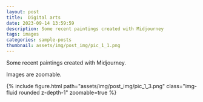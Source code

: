 ```yaml
---
layout: post
title:  Digital arts
date: 2023-09-14 13:59:59
description: Some recent paintings created with Midjourney
tags: images
categories: sample-posts
thumbnail: assets/img/post_img/pic_1_1.png
---
```

Some recent paintings created with Midjourney. 

Images are zoomable.

<div class="row mt-3">
    <!-- <div class="col-sm mt-3 mt-md-0">
        {% include figure.html path="assets/img/post_img/pic_1_1.png" class="img-fluid rounded z-depth-1" zoomable=true %}
    </div>
    <div class="col-sm mt-3 mt-md-0">
        {% include figure.html path="assets/img/post_img/pic_1_2.png" class="img-fluid rounded z-depth-1" zoomable=true %}
    </div> -->
    <div class="col-sm mt-3 mt-md-0">
        {% include figure.html path="assets/img/post_img/pic_1_3.png" class="img-fluid rounded z-depth-1" zoomable=true %}
    </div>
</div>

